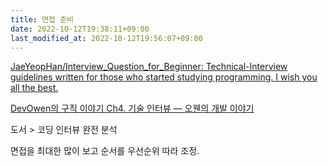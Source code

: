 ```yaml
---
title: 면접 준비
date: 2022-10-12T19:38:11+09:00
last_modified_at: 2022-10-12T19:56:07+09:00
---
```

[JaeYeopHan/Interview_Question_for_Beginner: Technical-Interview guidelines written for those who started studying programming. I wish you all the best.](https://github.com/JaeYeopHan/Interview_Question_for_Beginner)

[DevOwen의 구직 이야기 Ch4. 기술 인터뷰 — 오웬의 개발 이야기](https://devowen.com/297)

도서 > 코딩 인터뷰 완전 분석

면접을 최대한 많이 보고 순서를 우선순위 따라 조정.
